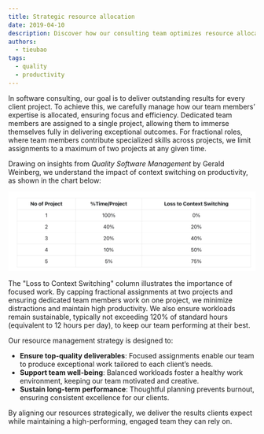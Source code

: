 ```yaml
---
title: Strategic resource allocation
date: 2019-04-10
description: Discover how our consulting team optimizes resource allocation to deliver high-quality results while ensuring team well-being.
authors:
  - tieubao
tags:
  - quality
  - productivity
---
```


In software consulting, our goal is to deliver outstanding results for every client project. To achieve this, we carefully manage how our team members’ expertise is allocated, ensuring focus and efficiency. Dedicated team members are assigned to a single project, allowing them to immerse themselves fully in delivering exceptional outcomes. For fractional roles, where team members contribute specialized skills across projects, we limit assignments to a maximum of two projects at any given time.

Drawing on insights from _Quality Software Management_ by Gerald Weinberg, we understand the impact of context switching on productivity, as shown in the chart below:

![](assets/resource-assignment_e10c107b698bfb55469b4d7252a98160_md5.webp)

The "Loss to Context Switching" column illustrates the importance of focused work. By capping fractional assignments at two projects and ensuring dedicated team members work on one project, we minimize distractions and maintain high productivity. We also ensure workloads remain sustainable, typically not exceeding 120% of standard hours (equivalent to 12 hours per day), to keep our team performing at their best.

Our resource management strategy is designed to:

- **Ensure top-quality deliverables**: Focused assignments enable our team to produce exceptional work tailored to each client’s needs.
- **Support team well-being**: Balanced workloads foster a healthy work environment, keeping our team motivated and creative.
- **Sustain long-term performance**: Thoughtful planning prevents burnout, ensuring consistent excellence for our clients.

By aligning our resources strategically, we deliver the results clients expect while maintaining a high-performing, engaged team they can rely on.
